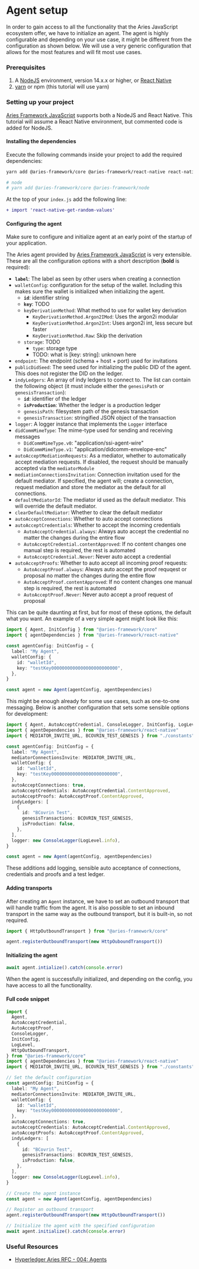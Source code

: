 # Agent setup

In order to gain access to all the functionality that the Aries JavaScript
ecosystem offer, we have to initialize an agent. The agent is highly
configurable and depending on your use case, it might be different from the
configuration as shown below. We will use a very generic configuration that
allows for the most features and will fit most use cases.

### Prerequisites

1. A [NodeJS](https://nodejs.org/en/) environment, version 14.x.x or higher, or
   [React Native](https://reactnative.dev/docs/environment-setup)
2. [yarn](https://yarnpkg.com/getting-started/install)
   or npm (this tutorial will use yarn)

### Setting up your project

[Aries Framework JavaScript](https://todo.org) supports both a NodeJS and React
Native. This tutorial will assume a React Native environment, but commented
code is added for NodeJS.

#### Installing the dependencies

Execute the following commands inside your project to add the required
dependencies:

```bash
yarn add @aries-framework/core @aries-framework/react-native react-native-fs react-native-get-random-values

# node
# yarn add @aries-framework/core @aries-framework/node
```

At the top of your `index.js` add the following line:

```diff title="index.js"
+ import 'react-native-get-random-values'
```

#### Configuring the agent

Make sure to configure and initialize agent at an early point of the startup of
your application.

The Aries agent provided by [Aries Framework
JavaScript](https://github.com/hyperledger/aries-framework-javascript) is very
extensible. These are all the configuration options with a short description
(**bold** is required):

- **`label`**: The label as seen by other users when creating a connection
- `walletConfig`: configuration for the setup of the wallet. Including this makes
  sure the wallet is initialized when initializing the agent.
  - **`id`**: identifier string
  - **`key`**: TODO
  - `keyDerivationMethod`: What method to use for wallet key derivation
    - `KeyDerivationMethod.Argon2IMod`: Uses the argon2i modular
    - `KeyDerivationMethod.Argon2Int`: Uses argon2i int, less secure but faster
    - `KeyDerivationMethod.Raw`: Skip the derivation
  - `storage`: TODO
    - `type`: storage type
    - TODO: what is [key: string]: unknown here
- `endpoint`: The endpoint (schema + host + port) used for invitations
- `publicDidSeed`: The seed used for initializing the public DID of the agent.
  This does not register the DID on the ledger.
- `indyLedgers`: An array of indy ledgers to connect to. The list can contain
  the following object (it must include either the `genesisPath` or
  `genesisTransaction`):
  - **`id`**: identifier of the ledger
  - **`isProduction`**: Whether the ledger is a production ledger
  - `genesisPath`: filesystem path of the genesis transaction
  - `genesisTransaction`: stringified JSON object of the transaction
- `logger`: A logger instance that implements the `Logger` interface
- `didCommMimeType`: The mime-type used for sending and receiving messages
  - `DidCommMimeType.v0`: "application/ssi-agent-wire"
  - `DidCommMimeType.v1`: "application/didcomm-envelope-enc"
- `autoAcceptMediationRequests`: As a mediator, whether to automatically
  accept mediation requests. If disabled, the request should be manually
  accepted via the `mediatorModule`
- `mediationConnectionsInvitation`: Connection invitation used for the default
  mediator. If specified, the agent will; create a connection, request
  mediation and store the mediator as the default for all connections.
- `defaultMediatorId`: The mediator id used as the default mediator. This will
  override the default mediator.
- `clearDefaultMediator`: Whether to clear the default mediator
- `autoAcceptConnections`: Whether to auto accept connections
- `autoAcceptCredentials`: Whether to accept the incoming credentials
  - `AutoAcceptCredential.always`: Always auto accept the credential no matter
    the changes during the entire flow
  - `AutoAcceptCredential.contentApproved`: If no content changes one manual
    step is required, the rest is automated
  - `AutoAcceptCredential.Never`: Never auto accept a credential
- `autoAcceptProofs`: Whether to auto accept all incoming proof requests:
  - `AutoAcceptProof.always`: Always auto accept the proof requqest or proposal
    no matter the changes during the entire flow
  - `AutoAcceptProof.contentApproved`: If no content changes one manual
    step is required, the rest is automated
  - `AutoAcceptProof.Never`: Never auto accept a proof request of proposal

This can be quite daunting at first, but for most of these options, the default
what you want. An example of a very simple agent might look like this:

```ts
import { Agent, InitConfig } from "@aries-framework/core"
import { agentDependencies } from "@aries-framework/react-native"

const agentConfig: InitConfig = {
  label: "My Agent",
  walletConfig: {
    id: "walletId",
    key: "testKey0000000000000000000000000",
  },
}

const agent = new Agent(agentConfig, agentDependencies)
```

This might be enough already for some use cases, such as one-to-one messaging.
Below is another configuration that sets some sensible options for development:

```ts
import { Agent, AutoAcceptCredential, ConsoleLogger, InitConfig, LogLevel } from "@aries-framework/core"
import { agentDependencies } from "@aries-framework/react-native"
import { MEDIATOR_INVITE_URL, BCOVRIN_TEST_GENESIS } from "./constants"

const agentConfig: InitConfig = {
  label: "My Agent",
  mediatorConnectionsInvite: MEDIATOR_INVITE_URL,
  walletConfig: {
    id: "walletId",
    key: "testKey0000000000000000000000000",
  },
  autoAcceptConnections: true,
  autoAcceptCredentials: AutoAcceptCredential.ContentApproved,
  autoAcceptProofs: AutoAcceptProof.ContentApproved,
  indyLedgers: [
    {
      id: "BCovrin Test",
      genesisTransactions: BCOVRIN_TEST_GENESIS,
      isProduction: false,
    },
  ],
  logger: new ConsoleLogger(LogLevel.info),
}

const agent = new Agent(agentConfig, agentDependencies)
```

These additions add logging, sensible auto acceptance of connections,
credentials and proofs and a test ledger.

#### Adding transports

After creating an `Agent` instance, we have to set an outbound transport that
will handle traffic from the agent. It is also possible to set an inbound
transport in the same way as the outbound transport, but it is built-in, so not
required.

```ts
import { HttpOutboundTransport } from "@aries-framework/core"

agent.registerOutboundTransport(new HttpOuboundTransport())
```

#### Initializing the agent

```ts
await agent.intialize().catch(console.error)
```

When the agent is successfully initialized, and depending on the config, you
have access to all the functionality.

#### Full code snippet

```ts title="e.g. App.tsx"
import {
  Agent,
  AutoAcceptCredential,
  AutoAcceptProof,
  ConsoleLogger,
  InitConfig,
  LogLevel,
  HttpOutboundTransport,
} from "@aries-framework/core"
import { agentDependencies } from "@aries-framework/react-native"
import { MEDIATOR_INVITE_URL, BCOVRIN_TEST_GENESIS } from "./constants"

// Set the default configuration
const agentConfig: InitConfig = {
  label: "My Agent",
  mediatorConnectionsInvite: MEDIATOR_INVITE_URL,
  walletConfig: {
    id: "walletId",
    key: "testKey0000000000000000000000000",
  },
  autoAcceptConnections: true,
  autoAcceptCredentials: AutoAcceptCredential.ContentApproved,
  autoAcceptProofs: AutoAcceptProof.ContentApproved,
  indyLedgers: [
    {
      id: "BCovrin Test",
      genesisTransactions: BCOVRIN_TEST_GENESIS,
      isProduction: false,
    },
  ],
  logger: new ConsoleLogger(LogLevel.info),
}

// Create the agent instance
const agent = new Agent(agentConfig, agentDependencies)

// Register an outbound transport
agent.registerOutboundTransport(new HttpOutboundTransport())

// Initialize the agent with the specified configuration
await agent.initialize().catch(console.error)
```

### Useful Resources

- [Hyperledger Aries RFC - 004:
  Agents](https://github.com/hyperledger/aries-rfcs/blob/main/concepts/0004-agents/README.md)
